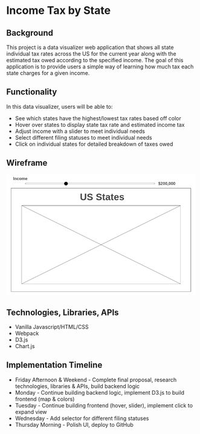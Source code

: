 # Income Tax by State

## Background

This project is a data visualizer web application that shows all state individual tax rates across the US for the current year along with the estimated tax owed according to the specified income. The goal of this application is to provide users a simple way of learning how much tax each state charges for a given income.

## Functionality

In this data visualizer, users will be able to:

- See which states have the highest/lowest tax rates based off color
- Hover over states to display state tax rate and estimated income tax
- Adjust income with a slider to meet individual needs
- Select different filing statuses to meet individual needs
- Click on individual states for detailed breakdown of taxes owed

## Wireframe

<img src="Homepage.png" width="500px" alt="us-states">


## Technologies, Libraries, APIs

- Vanilla Javascript/HTML/CSS
- Webpack
- D3.js
- Chart.js

## Implementation Timeline

- Friday Afternoon & Weekend - Complete final proposal, research technologies, libraries & APIs, build backend logic
- Monday - Continue building backend logic, implement D3.js to build frontend (map & colors)
- Tuesday - Continue building frontend (hover, slider), implement click to expand view
- Wednesday - Add selector for different filing statuses
- Thursday Morning - Polish UI, deploy to GitHub





